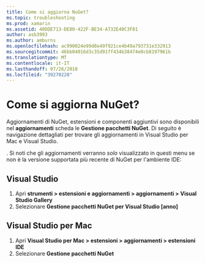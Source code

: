 ```yaml
---
title: Come si aggiorna NuGet?
ms.topic: troubleshooting
ms.prod: xamarin
ms.assetid: 40DDE713-DE80-422F-BE34-A732E40C3F81
author: asb3993
ms.author: amburns
ms.openlocfilehash: ac990024e99d8e49f921ce4b49a793731e332913
ms.sourcegitcommit: 46bb04016d3c35d91ff434b38474e0cb8197961b
ms.translationtype: MT
ms.contentlocale: it-IT
ms.lasthandoff: 07/26/2018
ms.locfileid: "39270228"
---
```

# <a name="how-can-i-update-nuget"></a>Come si aggiorna NuGet?

Aggiornamenti di NuGet, estensioni e componenti aggiuntivi sono disponibili nel **aggiornamenti** scheda le **Gestione pacchetti NuGet**. Di seguito è navigazione dettagliati per trovare gli aggiornamenti in Visual Studio per Mac e Visual Studio. 

. Si noti che gli aggiornamenti verranno *solo* visualizzato in questi menu se non è la versione supportata più recente di NuGet per l'ambiente IDE:

## <a name="visual-studio"></a>Visual Studio
1. Apri **strumenti > estensioni e aggiornamenti > aggiornamenti > Visual Studio Gallery**
2. Selezionare **Gestione pacchetti NuGet per Visual Studio [anno]**

## <a name="visual-studio-for-mac"></a>Visual Studio per Mac

1. Apri **Visual Studio per Mac > estensioni > aggiornamenti > estensioni IDE**
2. Selezionare **Gestione pacchetti NuGet**


